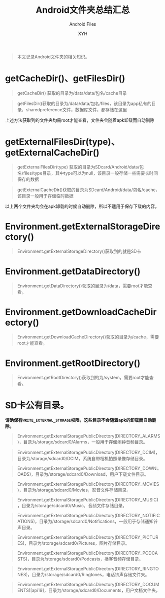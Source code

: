 ﻿---
layout: post
title: "Android文件夹总结汇总"
subtitle: "Android Files"
author: "XYH"
header-img: ""
header-bg-css: "linear-gradient(to right, #24b94a, #38ef7d);"
tags:
  - Android
  - Files
---

> 本文记录Android文件夹的相关知识。

# getCacheDir()、getFilesDir()
> getCacheDir() 获取的目录为/data/data/包名/cache目录

> getFilesDir()获取的目录为/data/data/包名/files，该目录为app私有的目录，sharedpreference文件，数据库文件，都存储在这里

上述方法获取到的文件夹均需root才能查看，文件夹会随着apk卸载而自动删除

# getExternalFilesDir(type)、getExternalCacheDir()
> getExternalFilesDir(type) 获取的目录为SDcard/Android/data/包名/files/type目录，其中type可以为null，该目录一般存储一些需要长时间保存的数据

> getExternalCacheDir()获取的目录为SDcard/Android/data/包名/cache，该目录一般用于存储临时数据

以上两个文件夹均会在apk卸载的时候自动删除，所以不适用于保存下载的内容。

# Environment.getExternalStorageDirectory()
> Environment.getExternalStorageDirectory()获取到的就是SD卡

# Environment.getDataDirectory()
> Environment.getDataDirectory()获取的目录为/data，需要root才能查看。

# Environment.getDownloadCacheDirectory()
> Environment.getDownloadCacheDirectory()获取的目录为/cache，需要root才能查看。

# Environment.getRootDirectory()
> Environment.getRootDirectory()获取到的为/system，需要root才能查看。

# SD卡公有目录。

**请确保有`WRITE_EXTERNAL_STORAGE`权限，这些目录不会随着apk的卸载而自动删除。**

> Environment.getExternalStoragePublicDirectory(DIRECTORY_ALARMS)，目录为/storage/sdcard0/Alarms，一般用于存储闹钟音频目录。

> Environment.getExternalStoragePublicDirectory(DIRECTORY_DCIM)，目录为/storage/sdcard0/DCIM，系统自带相机拍照录像存储目录。

> Environment.getExternalStoragePublicDirectory(DIRECTORY_DOWNLOADS)，目录为/storage/sdcard0/Download，用户下载文件目录。

> Environment.getExternalStoragePublicDirectory(DIRECTORY_MOVIES)，目录为/storage/sdcard0/Movies，影音文件存储目录。

> Environment.getExternalStoragePublicDirectory(DIRECTORY_MUSIC)，目录为/storage/sdcard0/Music，音频文件存储目录。

> Environment.getExternalStoragePublicDirectory(DIRECTORY_NOTIFICATIONS)，目录为/storage/sdcard0/Notifications，一般用于存储通知铃声目录。

> Environment.getExternalStoragePublicDirectory(DIRECTORY_PICTURES)，目录为/storage/sdcard0/Pictures，图片存储目录。

> Environment.getExternalStoragePublicDirectory(DIRECTORY_PODCASTS)，目录为/storage/sdcard0/Podcasts，播客音频存储目录。

> Environment.getExternalStoragePublicDirectory(DIRECTORY_RINGTONES)，目录为/storage/sdcard0/Ringtones，电话铃声存储文件夹。

> Environment.getExternalStoragePublicDirectory(DIRECTORY_DOCUMENTS)[api19]，目录为/storage/sdcard0/Documents，用户文档文件夹。






